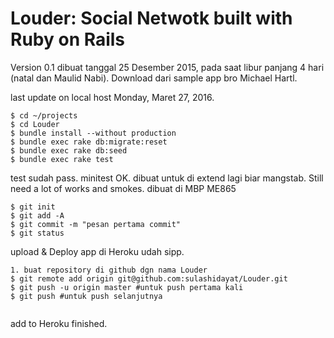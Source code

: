 # Louder: Social Netwotk built with Ruby on Rails 

Version 0.1
dibuat tanggal 25 Desember 2015, pada saat libur panjang 4 hari  (natal dan Maulid Nabi). Download dari sample app bro Michael Hartl.

last update on local host Monday, Maret 27, 2016. 



```
$ cd ~/projects
$ cd Louder
$ bundle install --without production
$ bundle exec rake db:migrate:reset
$ bundle exec rake db:seed
$ bundle exec rake test
```

test sudah pass. minitest OK. dibuat untuk di extend lagi biar mangstab. Still need a lot of works and smokes. dibuat di MBP ME865

```
$ git init
$ git add -A
$ git commit -m "pesan pertama commit"
$ git status

```

upload & Deploy app di Heroku udah sipp. 

```
1. buat repository di github dgn nama Louder
$ git remote add origin git@github.com:sulashidayat/Louder.git
$ git push -u origin master #untuk push pertama kali
$ git push #untuk push selanjutnya


```

add to Heroku finished.

```

